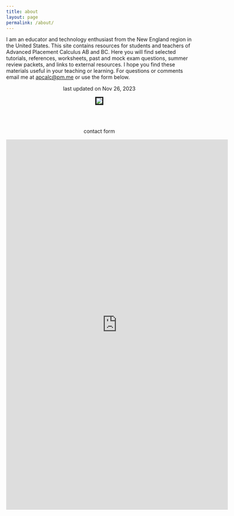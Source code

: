 ```yaml
---
title: about
layout: page
permalink: /about/
---
```


I am an educator and technology enthusiast from the New England region in the United States. This site contains resources for students and teachers of Advanced Placement Calculus AB and BC. Here you will find selected tutorials, references, worksheets, past and mock  exam questions, summer review packets, and links to external resources. I hope you find these materials useful in your teaching or learning. For questions or comments email me at apcalc@pm.me or use the form below.

<p align="center"> last updated on Nov 26, 2023</p>

<p align="center"><img src="../img/site/running.jpeg" border="3"> </p>

<br> <br>
<p align="center"> contact form </p>

<center> <iframe src="https://docs.google.com/forms/d/e/1FAIpQLSfk3MsgYHHCfX69rYixFbnQIuGToOyGh9GlpIXcycYWO-BrWg/viewform?embedded=true" width="600" height="1000" frameborder="0" marginheight="0" marginwidth="0">Loading…</iframe>  </center>







